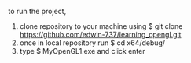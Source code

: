 to run the project,
1. clone repository to your machine using $ git clone https://github.com/edwin-737/learning_opengl.git
2. once in local repository run $ cd x64/debug/
3. type $ MyOpenGL1.exe and click enter
